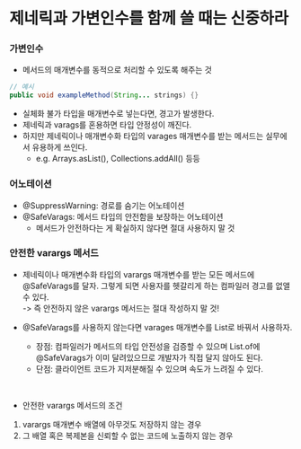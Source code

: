 # 제네릭과 가변인수를 함께 쓸 때는 신중하라


### 가변인수
- 메서드의 매개변수를 동적으로 처리할 수 있도록 해주는 것

```java
// 예시
public void exampleMethod(String... strings) {}
```

- 실체화 불가 타입을 매개변수로 넣는다면, 경고가 발생한다.
- 제네릭과 varags를 혼용하면 타입 안정성이 깨진다.
- 하지만 제네릭이나 매개변수화 타입의 varages 매개변수를 받는 메서드는 실무에서 유용하게 쓰인다.
  - e.g. Arrays.asList(), Collections.addAll() 등등

### 어노테이션
- @SuppressWarning: 경로를 숨기는 어노테이션
- @SafeVarags: 메서드 타입의 안전함을 보장하는 어노테이션
  - 메서드가 안전하다는 게 확실하지 않다면 절대 사용하지 말 것

### 안전한 varargs 메서드
- 제네릭이나 매개변수화 타입의 varargs 매개변수를 받는 모든 메서드에 @SafeVarags를 달자. 그렇게 되면 사용자를 헷갈리게 하는 컴파일러 경고를 없앨 수 있다.
<br/> -> 즉 안전하지 않은 varargs 메서드는 절대 작성하지 말 것!

- @SafeVarags를 사용하지 않는다면 varages 매개변수를 List로 바꿔서 사용하자.
  - 장점: 컴파일러가 메서드의 타입 안전성을 검증할 수 있으며 List.of에 @SafeVarags가 이미 달려있으므로 개발자가 직접 달지 않아도 된다.
  - 단점: 클라이언트 코드가 지저분해질 수 있으며 속도가 느려질 수 있다.

<br/>

- 안전한 varargs 메서드의 조건
1. varargs 매개변수 배열에 아무것도 저장하지 않는 경우
2. 그 배열 혹은 복제본을 신뢰할 수 없는 코드에 노출하지 않는 경우

